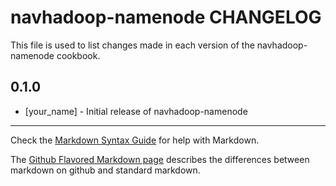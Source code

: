 navhadoop-namenode CHANGELOG
============================

This file is used to list changes made in each version of the navhadoop-namenode cookbook.

0.1.0
-----
- [your_name] - Initial release of navhadoop-namenode

- - -
Check the [Markdown Syntax Guide](http://daringfireball.net/projects/markdown/syntax) for help with Markdown.

The [Github Flavored Markdown page](http://github.github.com/github-flavored-markdown/) describes the differences between markdown on github and standard markdown.
